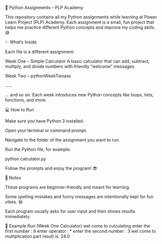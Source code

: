 🧮 Python Assignments – PLP Academy

This repository contains all my Python assignments while learning at Power Learn Project (PLP) Academy.
Each assignment is a small, fun project that helps me practice different Python concepts and improve my coding skills. 😄

✨ What’s Inside

Each  file is a different assignment:

Week One – Simple Calculator
A basic calculator that can add, subtract, multiply, and divide numbers with friendly “welcome” messages.

Week Two – pythonWeekTwoass


......


… and so on. Each week introduces new Python concepts like loops, lists, functions, and more.

💻 How to Run

Make sure you have Python 3 installed.

Open your terminal or command prompt.

Navigate to the folder of the assignment you want to run.

Run the Python file, for example:

python calculator.py


Follow the prompts and enjoy the program! 😎

📝 Notes

These programs are beginner-friendly and meant for learning.

Some spelling mistakes and funny messages are intentionally kept for fun vibes. 😆

Each program usually asks for user input and then shows results immediately.

📌 Example Run (Week One Calculator)
wel come to culculating
enter the first number : 8
enter operator : *
enter the second number : 3
wel come to multiplication part
result is: 24.0
